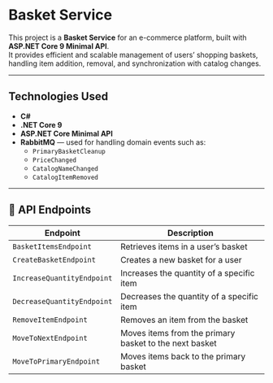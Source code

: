 #  Basket Service

This project is a **Basket Service** for an e-commerce platform, built with **ASP.NET Core 9 Minimal API**.  
It provides efficient and scalable management of users’ shopping baskets, handling item addition, removal, and synchronization with catalog changes.

---

## Technologies Used

- **C#**
- **.NET Core 9**
- **ASP.NET Core Minimal API**
- **RabbitMQ** — used for handling domain events such as:
  - `PrimaryBasketCleanup`
  - `PriceChanged`
  - `CatalogNameChanged`
  - `CatalogItemRemoved`

---

## 🔗 API Endpoints

| Endpoint | Description |
|-----------|-------------|
| `BasketItemsEndpoint` | Retrieves items in a user’s basket |
| `CreateBasketEndpoint` | Creates a new basket for a user |
| `IncreaseQuantityEndpoint` | Increases the quantity of a specific item |
| `DecreaseQuantityEndpoint` | Decreases the quantity of a specific item |
| `RemoveItemEndpoint` | Removes an item from the basket |
| `MoveToNextEndpoint` | Moves items from the primary basket to the next basket |
| `MoveToPrimaryEndpoint` | Moves items back to the primary basket |

